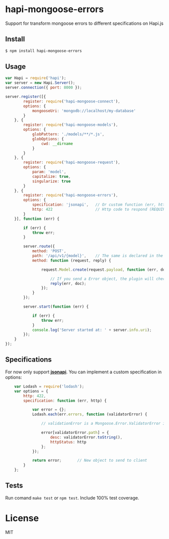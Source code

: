 # hapi-mongoose-errors

Support for transform mongoose errors to different specifications on Hapi.js

## Install

```bash
$ npm install hapi-mongoose-errors
```

## Usage

```javascript
var Hapi = require('hapi');
var server = new Hapi.Server();
server.connection({ port: 8000 });

server.register([{
        register: require('hapi-mongoose-connect'),
        options: {
            mongooseUri: 'mongodb://localhost/my-database'
        }
    }, {
        register: require('hapi-mongoose-models'),
        options: {
            globPattern: './models/**/*.js',
            globOptions: {
                cwd: __dirname
            }
        }
    }, {
        register: require('hapi-mongoose-request'),
        options: {
            param: 'model',
            capitalize: true,
            singularize: true
        }
    }, {
        register: require('hapi-mongoose-errors'),
        options: {
            specification: 'jsonapi',   // Or custom function (err, http) (REQUIRED)
            http: 422                   // Http code to respond (REQUIRED)
        }   
    }], function (err) {

        if (err) {
            throw err;
        }

        server.route({
            method: 'POST',
            path: '/api/v1/{model}',    // The same is declared in the `hapi-mongoose-request` options
            method: function (request, reply) {

                request.Model.create(request.payload, function (err, doc) {

                    // If you send a Error object, the plugin will check if can convert to declare specification
                    reply(err, doc);
                });
            }
        });

        server.start(function (err) {

            if (err) {
                throw err;
            }
            console.log('Server started at: ' + server.info.uri);
        });
    }
});
```

## Specifications
For now only support [**jsonapi**](http://jsonapi.org). You can implement a custom specification in options:

```javascript
    var Lodash = require('lodash');
    var options = {
        http: 422,
        specification: function (err, http) {

            var error = {};
            Lodash.each(err.errors, function (validatorError) {

                // validationError is a Mongoose.Error.ValidatorError instance

                error[validatorError.path] = {
                    desc: validatorError.toString(),
                    httpStatus: http
                };
            });

            return error;       // New object to send to client
        }
    };
```

## Tests
Run comand `make test` or `npm test`. Include 100% test coverage.

# License
MIT
